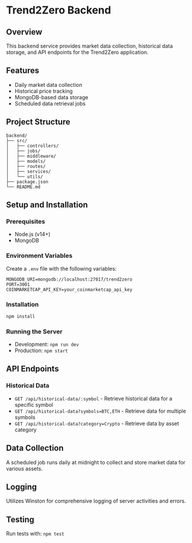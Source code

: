 # Trend2Zero Backend

## Overview
This backend service provides market data collection, historical data storage, and API endpoints for the Trend2Zero application.

## Features
- Daily market data collection
- Historical price tracking
- MongoDB-based data storage
- Scheduled data retrieval jobs

## Project Structure
```
backend/
├── src/
│   ├── controllers/
│   ├── jobs/
│   ├── middleware/
│   ├── models/
│   ├── routes/
│   ├── services/
│   └── utils/
├── package.json
└── README.md
```

## Setup and Installation

### Prerequisites
- Node.js (v14+)
- MongoDB

### Environment Variables
Create a `.env` file with the following variables:
```
MONGODB_URI=mongodb://localhost:27017/trend2zero
PORT=3001
COINMARKETCAP_API_KEY=your_coinmarketcap_api_key
```

### Installation
```bash
npm install
```

### Running the Server
- Development: `npm run dev`
- Production: `npm start`

## API Endpoints

### Historical Data
- `GET /api/historical-data/:symbol` - Retrieve historical data for a specific symbol
- `GET /api/historical-data?symbols=BTC,ETH` - Retrieve data for multiple symbols
- `GET /api/historical-data?category=Crypto` - Retrieve data by asset category

## Data Collection
A scheduled job runs daily at midnight to collect and store market data for various assets.

## Logging
Utilizes Winston for comprehensive logging of server activities and errors.

## Testing
Run tests with: `npm test`
